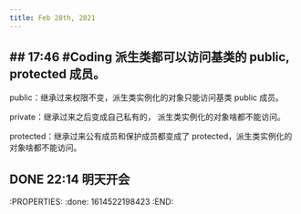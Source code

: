 ```yaml
---
title: Feb 28th, 2021
---
```


## ## 17:46 #Coding 派生类都可以访问基类的 public, protected 成员。 

public：继承过来权限不变，派生类实例化的对象只能访问基类 public 成员。 

private：继承过来之后变成自己私有的， 派生类实例化的对象啥都不能访问。 

protected：继承过来公有成员和保护成员都变成了 protected，派生类实例化的对象啥都不能访问。
## DONE 22:14 明天开会
:PROPERTIES:
:done: 1614522198423
:END:
